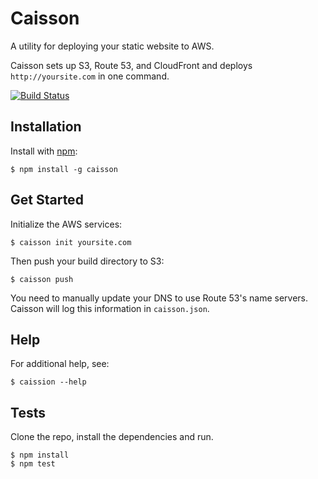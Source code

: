 # Caisson

A utility for deploying your static website to AWS.

Caisson sets up S3, Route 53, and CloudFront and deploys `http://yoursite.com` in one command.

[![Build Status](https://secure.travis-ci.org/christophercliff/caisson.png?branch=master)](https://travis-ci.org/christophercliff/caisson)

## Installation

Install with [npm](https://npmjs.org/package/caisson):

```
$ npm install -g caisson
```

## Get Started

Initialize the AWS services:

```
$ caisson init yoursite.com
```

Then push your build directory to S3:

```
$ caisson push
```

You need to manually update your DNS to use Route 53's name servers. Caisson will log this information in `caisson.json`.

## Help

For additional help, see:

```
$ caission --help
```

## Tests

Clone the repo, install the dependencies and run.

```
$ npm install
$ npm test
```